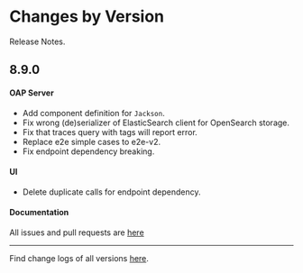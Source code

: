 Changes by Version
==================
Release Notes.

8.9.0
------------------

#### OAP Server

* Add component definition for `Jackson`.
* Fix wrong (de)serializer of ElasticSearch client for OpenSearch storage.
* Fix that traces query with tags will report error.
* Replace e2e simple cases to e2e-v2.
* Fix endpoint dependency breaking.

#### UI
* Delete duplicate calls for endpoint dependency. 

#### Documentation


All issues and pull requests are [here](https://github.com/apache/skywalking/milestone/101?closed=1)

------------------
Find change logs of all versions [here](changes).
